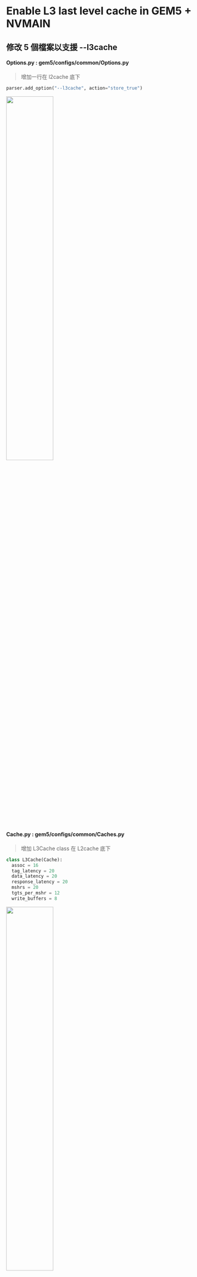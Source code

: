 # Enable L3 last level cache in GEM5 + NVMAIN

## 修改 5 個檔案以支援 --l3cache

#### Options.py : gem5/configs/common/Options.py

  >增加一行在 l2cache 底下
  ```python
  parser.add_option("--l3cache", action="store_true")
  ```
  
  <img src="https://github.com/user-attachments/assets/1f61695f-e413-4f63-bb36-9c29532a6815" width="50%" height="auto">
    
#### Cache.py : gem5/configs/common/Caches.py

  >增加 L3Cache class 在 L2cache 底下

  ```python
  class L3Cache(Cache):
    assoc = 16
    tag_latency = 20
    data_latency = 20
    response_latency = 20
    mshrs = 20
    tgts_per_mshr = 12
    write_buffers = 8
  ```

  <img src="https://github.com/user-attachments/assets/d27aa594-540a-43ff-bb17-962474404755" width="50%" height="auto">

#### XBar.py : gem5/src/mem/XBar.py

  >增加 L3XBar class 在 L2XBar 底下

  ```python
  class L3XBar(CoherentXBar):
    width = 64  # 512 bits
    frontend_latency = 1
    forward_latency = 0
    response_latency = 1
    snoop_response_latency = 1
    snoop_filter = SnoopFilter(lookup_latency=0)
  ```

  <img src="https://github.com/user-attachments/assets/ed251415-9389-422d-8724-8dcc2b750aa0" width="50%" height="auto">

#### BaseCPU.py : gem5/src/cpu/BaseCPU.py

  >增加 L3XBar import 在 L2XBar 底下

  ```python
  from XBar import L3XBar
  ```

  <img src="https://github.com/user-attachments/assets/353164fc-0b26-4ec5-a1f5-95262ef895a2" width="50%" height="auto">
  
  <p></p>
  
  >增加 addThreeLevelCacheHierarchy finction 在 addTwoLevelCacheHierarchy 底下

  ```python
  def addThreeLevelCacheHierarchy(self, ic, dc, l3c, iwc=None, dwc=None,
                                    xbar=None):
        self.addPrivateSplitL2Caches(ic, dc, iwc, dwc)
        self.toL3Bus = L3XBar()
        self.connectCachedPorts(self.toL3Bus)
        self.l3cache = l3c
        self.toL3Bus.master = self.l3cache.cpu_side
        self._cached_ports = ['l3cache.mem_side']
  ```
  
  <img src="https://github.com/user-attachments/assets/c1946ad7-de97-431b-a745-55faf5b12851" width="50%" height="auto">

#### CacheConfig.py : gem5/configs/common/CacheConfig.py

>config_cache 的第一行 options.caches or options.l2cache 後面多加上 or options.l3cache

<p></p>  

> 底下 if options.cpu_type == "O3_ARM_v7a_3": 修改

```python
if options.cpu_type == "O3_ARM_v7a_3":
  try:
    from cores.arm.O3_ARM_v7a import *
  except:
    print("O3_ARM_v7a_3 is unavailable. Did you compile the O3 model?")
    sys.exit(1)

  dcache_class, icache_class, l2_cache_class, l3_cache_class, walk_cache_class = \
    O3_ARM_v7a_DCache, O3_ARM_v7a_ICache, O3_ARM_v7aL2, O3_ARM_v7aL3,\
    O3_ARM_v7aWalkCache
else:
  dcache_class, icache_class, l2_cache_class, l3_cache_class, walk_cache_class = \
    L1_DCache, L1_ICache, L2Cache , L3Cache, None
```
  
<img src="https://github.com/user-attachments/assets/4c009b09-6b6e-4b0b-a22d-3f68f81e5312" width="50%" height="auto">

<p></p>

> 修改 if options.l2cache and options.elastic_trace_en 後面的 if options.l2cache，在前面新增 l3cache 判斷建立 L3 cache 與 L3XBar
  
  ```python
  if options.l3cache:
    system.l3 = l3_cache_class(clk_domain=system.cpu_clk_domain,
                               size=options.l3_size, assoc=options.l3_assoc)
    system.tol3bus = L3XBar(clk_domain=system.cpu_clk_domain)
    system.l3.mem_side = system.membus.slave
  elif options.l2cache:
    # Provide a clock for the L2 and the L1-to-L2 bus here as they
    # are not connected using addTwoLevelCacheHierarchy. Use the
    # same clock as the CPUs.
    system.l2 = l2_cache_class(clk_domain=system.cpu_clk_domain,
                               size=options.l2_size,
                               assoc=options.l2_assoc)
  
    system.tol2bus = L2XBar(clk_domain = system.cpu_clk_domain)
    system.l2.cpu_side = system.tol2bus.master
    system.l2.mem_side = system.membus.slave
  ```

<img src="https://github.com/user-attachments/assets/aa79fb91-538c-425a-a229-752614bbee3c" width="50%" height="auto">  

<p></p>

> 修改for i in xrange(options.num_cpus) 內的 if options.l2cache ，在前面新增 l3cache 判斷，每顆 CPU 建立 private L2，並連到共用 L3 (L2 mem_side 連到 tol3bus)
      
```python
if options.l3cache:
   system.cpu[i].l2 = l2_cache_class(clk_domain=system.cpu_clk_domain,
                                     size=options.l2_size,
                                     assoc=options.l2_assoc)
   system.cpu[i].tol2bus = L2XBar(clk_domain=system.cpu_clk_domain)

   system.cpu[i].l2.cpu_side = system.cpu[i].tol2bus.master
   system.cpu[i].l2.mem_side = system.tol3bus.slave

   system.cpu[i].connectAllPorts(system.cpu[i].tol2bus, system.membus)

elif options.l2cache:
   system.cpu[i].connectAllPorts(system.tol2bus, system.membus)
```
<img src="https://github.com/user-attachments/assets/80a48c0d-b52f-49b1-8e77-96f23e546fbe" width="50%" height="auto">

<p></p>

> for 迴圈結束後，把 tol3bus 的 master 連到 L3 的 cpu_side
      
```python
if options.l3cache:
  system.l3.cpu_side = system.tol3bus.master
```
<img src="https://github.com/user-attachments/assets/cdb42a2c-32f9-44be-a8ba-4f8e3b336143" width="50%" height="auto">

## 測試執行程式 Hello World

#### 重新混合編譯 gem5 + NVMain

> 在 gem5 資料夾底下 terminal輸入

```python
scons EXTRAS=../NVmain build/X86/gem5.opt -j4 # j4 表示使用四個core加速
```

<img src="https://github.com/user-attachments/assets/8a828898-487f-4187-9e3a-8881f7407bc7" width="50%" height="auto">

#### 執行 Hello World 測試

>在 gem5 資料夾底下 terminal輸入

```python
./build/X86/gem5.opt configs/example/se.py -c tests/test-progs/hello/bin/x86/linux/hello \
--cpu-type=TimingSimpleCPU --caches --l2cache --l3cache \
--mem-type=NVMainMemory --nvmain-config=../NVmain/Config/PCM_ISSCC_2012_4GB.config
```
<img src="https://github.com/user-attachments/assets/c0788651-b71c-4459-bbd8-97b1d39b8831" width="50%" height="auto">

#### 輸出畫面

<img src="https://github.com/user-attachments/assets/37fc60d5-9b7d-4af7-b34e-cba508e14552" width="50%" height="auto">

#### Active energy

<img src="https://github.com/user-attachments/assets/a0e9f8e0-7e6d-422f-a413-a63b5fce34a9" width="50%" height="auto">

#### gem5/m5out/stat.txt 看log

> dcache

<img src="https://github.com/user-attachments/assets/49ca9c16-6bbe-43b4-b05a-b00c0d3717c5" width="50%" height="auto">

<p></p>

> icache

<img src="https://github.com/user-attachments/assets/4ab9883b-a595-42be-aeca-a19808e8ac26" width="50%" height="auto">

<p></p>

> l2cache

<img src="https://github.com/user-attachments/assets/bc2e1434-65a9-4efb-b2ed-fb7b15b24e18" width="50%" height="auto">

<p></p>

> l3cache

<img src="https://github.com/user-attachments/assets/07c82e9c-b28c-4cdb-930a-8949e916e2b5" width="50%" height="auto">

